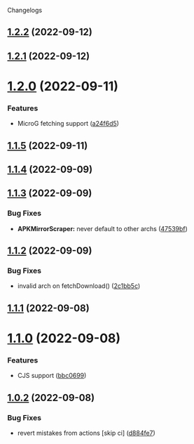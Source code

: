 Changelogs

## [1.2.2](https://github.com/PalmDevs/revanced-links/compare/v1.2.1...v1.2.2) (2022-09-12)

## [1.2.1](https://github.com/PalmDevs/revanced-links/compare/v1.2.0...v1.2.1) (2022-09-12)

# [1.2.0](https://github.com/PalmDevs/revanced-links/compare/v1.1.5...v1.2.0) (2022-09-11)


### Features

* MicroG fetching support ([a24f6d5](https://github.com/PalmDevs/revanced-links/commit/a24f6d50cfea51e1daccde1c3d15bb38c4873d70))

## [1.1.5](https://github.com/PalmDevs/revanced-links/compare/v1.1.4...v1.1.5) (2022-09-11)

## [1.1.4](https://github.com/PalmDevs/revanced-links/compare/v1.1.3...v1.1.4) (2022-09-09)

## [1.1.3](https://github.com/PalmDevs/revanced-links/compare/v1.1.2...v1.1.3) (2022-09-09)


### Bug Fixes

* **APKMirrorScraper:** never default to other archs ([47539bf](https://github.com/PalmDevs/revanced-links/commit/47539bf4f2cc50e84613fa3999c5a9ca659c18f2))

## [1.1.2](https://github.com/PalmDevs/revanced-links/compare/v1.1.1...v1.1.2) (2022-09-09)


### Bug Fixes

* invalid arch on fetchDownload() ([2c1bb5c](https://github.com/PalmDevs/revanced-links/commit/2c1bb5c72ea7a98b9705a54aa8ce165b87f67c31))

## [1.1.1](https://github.com/PalmDevs/revanced-links/compare/v1.1.0...v1.1.1) (2022-09-08)

# [1.1.0](https://github.com/PalmDevs/revanced-links/compare/v1.0.2...v1.1.0) (2022-09-08)


### Features

* CJS support ([bbc0699](https://github.com/PalmDevs/revanced-links/commit/bbc06995e3728c634a8a8c52e7f6da422a447f21))

## [1.0.2](https://github.com/PalmDevs/revanced-links/compare/v1.0.1...v1.0.2) (2022-09-08)


### Bug Fixes

* revert mistakes from actions [skip ci] ([d884fe7](https://github.com/PalmDevs/revanced-links/commit/d884fe70ca4e52e3cfd33f973130cc11f9c5f819))

